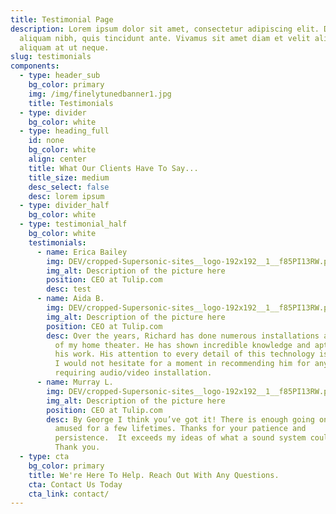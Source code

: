 ```yaml
---
title: Testimonial Page
description: Lorem ipsum dolor sit amet, consectetur adipiscing elit. Duis at
  aliquam nibh, quis tincidunt ante. Vivamus sit amet diam et velit aliquam
  aliquam at ut neque.
slug: testimonials
components:
  - type: header_sub
    bg_color: primary
    img: /img/finelytunedbanner1.jpg
    title: Testimonials
  - type: divider
    bg_color: white
  - type: heading_full
    id: none
    bg_color: white
    align: center
    title: What Our Clients Have To Say...
    title_size: medium
    desc_select: false
    desc: lorem ipsum
  - type: divider_half
    bg_color: white
  - type: testimonial_half
    bg_color: white
    testimonials:
      - name: Erica Bailey
        img: DEV/cropped-Supersonic-sites__logo-192x192__1__f85PI13RW.png
        img_alt: Description of the picture here
        position: CEO at Tulip.com
        desc: test
      - name: Aida B.
        img: DEV/cropped-Supersonic-sites__logo-192x192__1__f85PI13RW.png
        img_alt: Description of the picture here
        position: CEO at Tulip.com
        desc: Over the years, Richard has done numerous installations and calibrations
          of my home theater. He has shown incredible knowledge and aptitude in
          his work. His attention to every detail of this technology is amazing.
          I would not hesitate for a moment in recommending him for any job
          requiring audio/video installation.
      - name: Murray L.
        img: DEV/cropped-Supersonic-sites__logo-192x192__1__f85PI13RW.png
        img_alt: Description of the picture here
        position: CEO at Tulip.com
        desc: By George I think you’ve got it! There is enough going on here to keep me
          amused for a few lifetimes. Thanks for your patience and
          persistence.  It exceeds my ideas of what a sound system could be.
          Thank you.
  - type: cta
    bg_color: primary
    title: We're Here To Help. Reach Out With Any Questions.
    cta: Contact Us Today
    cta_link: contact/
---
```

